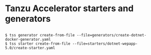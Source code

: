 # Tanzu Accelerator starters and generators

##
```
$ tss generator create-from-file --file=generators/create-dotnet-docker-generator.yaml
$ tss starter create-from-file --file=starters/dotnet-wepapp-5.0/create-starter.yaml
```
